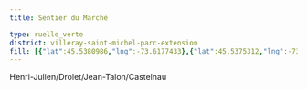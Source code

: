 ```yaml
---
title: Sentier du Marché

type: ruelle_verte
district: villeray-saint-michel-parc-extension
fill: [{"lat":45.5380986,"lng":-73.6177433},{"lat":45.5375312,"lng":-73.6157048},{"lat":45.537317,"lng":-73.6158603}]
---
```


Henri-Julien/Drolet/Jean-Talon/Castelnau